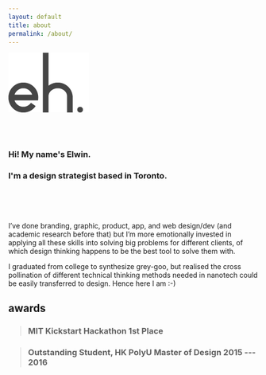 ```yaml
---
layout: default
title: about
permalink: /about/
---
```


![pic][about-picture]

<br>
<br>

### Hi! My name's Elwin. 
### I'm a design strategist based in Toronto.

<br>
<br>
<br>

I’ve done branding, graphic, product, app, and web design/dev (and academic research before that) but I’m more emotionally invested in applying all these skills into solving big problems for different clients, of which design thinking happens to be the best tool to solve them with.

I graduated from college to synthesize grey-goo, but realised the cross pollination of different technical thinking methods needed in nanotech could be easily transferred to design. Hence here I am :-)

## awards

> ### MIT Kickstart Hackathon 1st Place

> ### Outstanding Student, HK PolyU Master of Design 2015 --- 2016


<div class="filler-block"></div>

[about-picture]: /assets/logo.png
